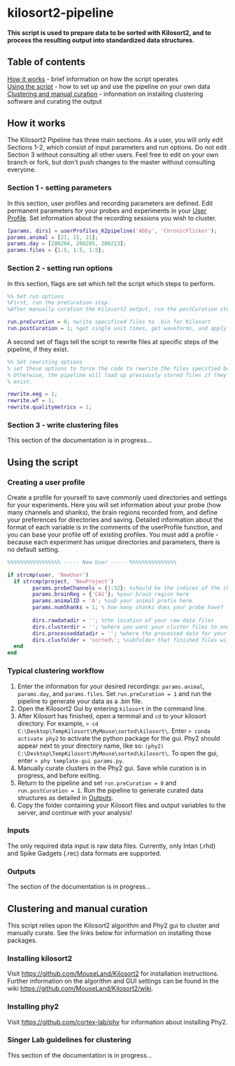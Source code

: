 # kilosort2-pipeline
#### This script is used to prepare data to be sorted with Kilosort2, and to process the resulting output into standardized data structures. 

## Table of contents
[How it works](#how-it-works) - brief information on how the script operates  
[Using the script](#using-the-script) - how to set up and use the pipeline on your own data  
[Clustering and manual curation](#clustering-and-manual-curation) - information on installing clustering software and curating the output  

## How it works
The Kilosort2 Pipeline has three main sections. As a user, you will only edit Sections 1-2, which consist of input parameters and run options. Do not edit Section 3 without consulting all other users. Feel free to edit on your own branch or fork, but don't push changes to the master without consulting everyone.  

### Section 1 - setting parameters
In this section, user profiles and recording parameters are defined. Edit permanent parameters for your probes and experiments in your [User Profile](#creating-a-user-profile). Set information about the recording sessions you wish to cluster. 

```matlab
[params, dirs] = userProfiles_K2pipeline('Abby', 'ChronicFlicker');
params.animal = [21, 21, 21];
params.day = [200204, 200205, 200213];
params.files = {1:5, 1:5, 1:5};
```

### Section 2 - setting run options
In this section, flags are set which tell the script which steps to perform. 

```matlab
%% Set run options
%First, run the preCuration step. 
%After manually curation the Kilosort2 output, run the postCuration step. 

run.preCuration = 0; %write specificed files to .bin for Kilosort
run.postCuration = 1; %get single unit times, get waveforms, and apply quality metrics
```

A second set of flags tell the script to rewrite files at specific steps of the pipeline, if they exist. 

```matlab
%% Set rewriting options
% set these options to force the code to rewrite the files specified below.
% Otherwise, the pipeline will load up previously stored files if they
% exist.

rewrite.eeg = 1;
rewrite.wf = 1;
rewrite.qualitymetrics = 1;
```

### Section 3 - write clustering files
This section of the documentation is in progress...

## Using the script
### Creating a user profile
Create a profile for yourself to save commonly used directories and settings for your experiments. Here you will set information about your probe (how many channels and shanks), the brain regions recorded from, and define your preferences for directories and saving. Detailed information about the format of each variable is in the comments of the userProfile function, and you can base your profile off of existing profiles. You must add a profile - because each experiment has unique directories and parameters, there is no default setting.

```matlab
%%%%%%%%%%%%%%%%% ----- New User ----- %%%%%%%%%%%%%%%

if strcmp(user, 'NewUser')
  if strcmp(project, 'NewProject')
        params.probeChannels = {1:32}; %should be the indices of the channels in the data structure totalCh x samples
        params.brainReg = {'CA1'}; %your brain region here 
        params.animalID = 'A'; %sub your animal prefix here
        params.numShanks = 1; % how many shanks does your probe have? 
        
        dirs.rawdatadir = ''; %the location of your raw data files
        dirs.clusterdir = ''; %where you want your cluster files to end up
        dirs.processeddatadir = ''; %where the processed data for your experiment is
        dirs.clusfolder = 'sorted\'; %subfolder that finished files will save into 
  end
end
```

### Typical clustering workflow
1. Enter the information for your desired recordings: `params.animal`, `params.day`, and `params.files`. Set  `run.preCuration = 1` and run the pipeline to generate your data as a .bin file. 
2. Open the Kilosort2 Gui by entering `kilosort` in the command line. 
3. After Kilosort has finished, open a terminal and `cd` to your kilosort directory. For example, `> cd C:\Desktop\TempKilosort\MyMouse\sorted\kilosort\`. Enter `> conda activate phy2` to activate the python package for the gui. Phy2 should appear next to your directory name, like so: `(phy2) C:\Desktop\TempKilosort\MyMouse\sorted\kilosort\`. To open the gui, enter `> phy template-gui params.py`. 
4. Manually curate clusters in the Phy2 gui. Save while curation is in progress, and before exiting. 
5. Return to the pipeline and set `run.preCuration = 0` and `run.postCuration = 1`. Run the pipeline to generate curated data structures as detailed in [Outputs](#outputs). 
6. Copy the folder containing your Kilosort files and output variables to the server, and continue with your analysis! 

### Inputs
The only required data input is raw data files. Currently, only Intan (.rhd) and Spike Gadgets (.rec) data formats are supported. 

### Outputs
The section of the documentation is in progress...

## Clustering and manual curation 
This script relies upon the Kilosort2 algorithm and Phy2 gui to cluster and manually curate. See the links below for information on installing those packages. 

### Installing kilosort2
Visit https://github.com/MouseLand/Kilosort2 for installation instructions. Further information on the algorithm and GUI settings can be found in the wiki https://github.com/MouseLand/Kilosort2/wiki.

### Installing phy2
Visit https://github.com/cortex-lab/phy for information about installing Phy2. 

### Singer Lab guidelines for clustering
This section of the documentation is in progress...

